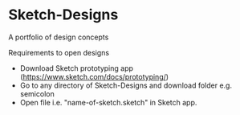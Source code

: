 # Sketch-Designs
A portfolio of design concepts 


Requirements to open designs

  - Download Sketch prototyping app (https://www.sketch.com/docs/prototyping/)
  - Go to any directory of Sketch-Designs and download folder e.g. semicolon 
  - Open file i.e. "name-of-sketch.sketch" in Sketch app.
